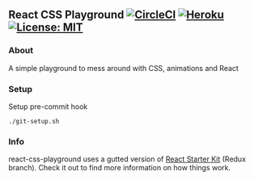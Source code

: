 ## React CSS Playground [![CircleCI](https://circleci.com/gh/vanbujm/react-css-animation-practice.svg?style=svg)](https://circleci.com/gh/vanbujm/react-css-animation-practice) [![Heroku](http://heroku-badge.herokuapp.com/?app=react-css-playground&style=flat&svg=1)](https://react-css-playground.herokuapp.com/) [![License: MIT](https://img.shields.io/badge/License-MIT-yellow.svg)](https://opensource.org/licenses/MIT)
                                                                                                                                                                                                                                                                                                                       
### About
A simple playground to mess around with CSS, animations and React

### Setup

Setup pre-commit hook


~~~
./git-setup.sh
~~~


### Info
react-css-playground uses a gutted version of [React Starter Kit](https://github.com/kriasoft/react-starter-kit/tree/feature/redux) (Redux branch). 
Check it out to find more information on how things work.

